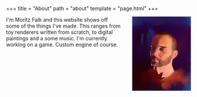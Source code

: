 +++
title = "About"
path = "about"
template = "page.html"
+++

<img alt="self portrait of Moritz" src="/SelfPortrait.jpg" style="float: right; margin-left: 2em; width: 160px" />

I'm Moritz Falk and this website shows off some of the things I've made.
This ranges from toy renderers written from scratch, to digital paintings and
a some music.
I'm currently working on a game. Custom engine of course.